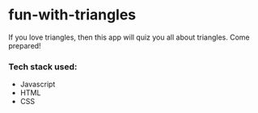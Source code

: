 # fun-with-triangles
If you love triangles, then this app will quiz you all about triangles. Come prepared!

### Tech stack used:
* Javascript
* HTML
* CSS
